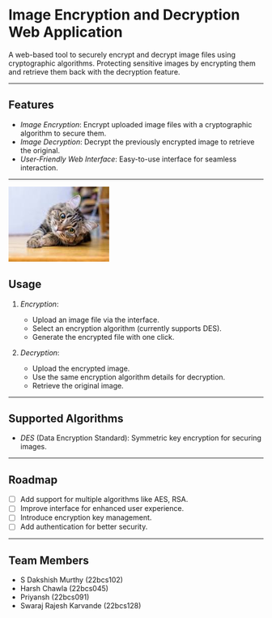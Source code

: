 # Image Encryption and Decryption Web Application

A web-based tool to securely encrypt and decrypt image files using cryptographic algorithms. Protecting sensitive images by encrypting them and retrieve them back with the decryption feature.

---

## Features

- *Image Encryption*: Encrypt uploaded image files with a cryptographic algorithm to secure them.
- *Image Decryption*: Decrypt the previously encrypted image to retrieve the original.
- *User-Friendly Web Interface*: Easy-to-use interface for seamless interaction.

---

![alt text](image.png)

## Usage

1. *Encryption*:
   - Upload an image file via the interface.
   - Select an encryption algorithm (currently supports DES).
   - Generate the encrypted file with one click.

2. *Decryption*:
   - Upload the encrypted image.
   - Use the same encryption algorithm details for decryption.
   - Retrieve the original image.

---

## Supported Algorithms

- *DES* (Data Encryption Standard): Symmetric key encryption for securing images.  

---

## Roadmap

- [ ] Add support for multiple algorithms like AES, RSA.
- [ ] Improve interface for enhanced user experience.
- [ ] Introduce encryption key management.
- [ ] Add authentication for better security.

---



## Team Members 
- S Dakshish Murthy (22bcs102)
- Harsh Chawla (22bcs045)
- Priyansh (22bcs091)
- Swaraj Rajesh Karvande (22bcs128)
